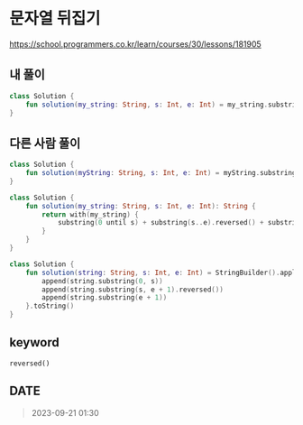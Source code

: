 # 문자열 뒤집기

https://school.programmers.co.kr/learn/courses/30/lessons/181905

## 내 풀이

```kt
class Solution {
    fun solution(my_string: String, s: Int, e: Int) = my_string.substring(0 until s) + my_string.substring(s..e).reversed() + my_string.substring(e+1 until my_string.length)
}
```

## 다른 사람 풀이

```kt
class Solution {
    fun solution(myString: String, s: Int, e: Int) = myString.substring(0, s) + myString.substring(s..e).reversed() + myString.substring(e + 1, myString.length)
}

class Solution {
    fun solution(my_string: String, s: Int, e: Int): String {
        return with(my_string) {
            substring(0 until s) + substring(s..e).reversed() + substring(e + 1)
        }
    }
}
```

```kt
class Solution {
    fun solution(string: String, s: Int, e: Int) = StringBuilder().apply {
        append(string.substring(0, s))
        append(string.substring(s, e + 1).reversed())
        append(string.substring(e + 1))
    }.toString()
}
```

## keyword

`reversed()`

## DATE

> 2023-09-21 01:30
